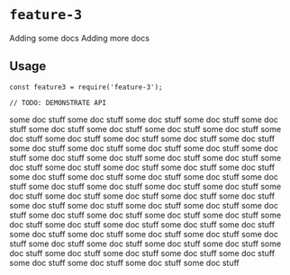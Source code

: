 # `feature-3`
Adding some docs
Adding more docs

## Usage

```
const feature3 = require('feature-3');

// TODO: DEMONSTRATE API
```
some doc stuff
some doc stuff
some doc stuff
some doc stuff
some doc stuff
some doc stuff
some doc stuff
some doc stuff
some doc stuff
some doc stuff
some doc stuff
some doc stuff
some doc stuff
some doc stuff
some doc stuff
some doc stuff
some doc stuff
some doc stuff
some doc stuff
some doc stuff
some doc stuff
some doc stuff
some doc stuff
some doc stuff
some doc stuff
some doc stuff
some doc stuff
some doc stuff
some doc stuff
some doc stuff
some doc stuff
some doc stuff
some doc stuff
some doc stuff
some doc stuff
some doc stuff
some doc stuff
some doc stuff
some doc stuff
some doc stuff
some doc stuff
some doc stuff
some doc stuff
some doc stuff
some doc stuff
some doc stuff
some doc stuff
some doc stuff
some doc stuff
some doc stuff
some doc stuff
some doc stuff
some doc stuff
some doc stuff
some doc stuff
some doc stuff
some doc stuff
some doc stuff
some doc stuff
some doc stuff
some doc stuff
some doc stuff
some doc stuff
some doc stuff
some doc stuff
some doc stuff
some doc stuff
some doc stuff
some doc stuff
some doc stuff
some doc stuff
some doc stuff
some doc stuff
some doc stuff
